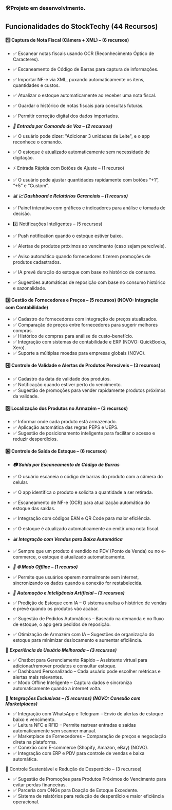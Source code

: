### 🛠️Projeto em desenvolvimento.

## Funcionalidades do StockTechy (44 Recursos)
#### 1️⃣ Captura de Nota Fiscal (Câmera + XML) – (6 recursos)
* ✅ Escanear notas fiscais usando OCR (Reconhecimento Óptico de Caracteres).
* ✅ Escaneamento de Código de Barras para captura de informações.
* ✅ Importar NF-e via XML, puxando automaticamente os itens, quantidades e custos.
* ✅ Atualizar o estoque automaticamente ao receber uma nota fiscal.
* ✅ Guardar o histórico de notas fiscais para consultas futuras.
* ✅ Permitir correção digital dos dados importados.

* ***📢 Entrada por Comando de Voz – (2 recursos)***
* ✅ O usuário pode dizer: "Adicionar 3 unidades de Leite", e o app reconhece o comando.
* ✅ O estoque é atualizado automaticamente sem necessidade de digitação.

* ⚡ Entrada Rápida com Botões de Ajuste – (1 recurso)
* ✅ O usuário pode ajustar quantidades rapidamente com botões “+1”, “+5” e “Custom”.

* ***📊 📈 Dashboard e Relatórios Gerenciais – (1 recurso)***
* ✅ Painel interativo com gráficos e indicadores para análise e tomada de decisão.

* 2️⃣ Notificações Inteligentes – (5 recursos)
* ✅ Push notification quando o estoque estiver baixo.
* ✅ Alertas de produtos próximos ao vencimento (caso sejam perecíveis).
* ✅ Aviso automático quando fornecedores fizerem promoções de produtos cadastrados.
* ✅ IA prevê duração do estoque com base no histórico de consumo.
* ✅ Sugestões automáticas de reposição com base no consumo histórico e sazonalidade.
#### 3️⃣ Gestão de Fornecedores e Preços – (5 recursos) (NOVO: Integração com Contabilidade)
* ✅ Cadastro de fornecedores com integração de preços atualizados.
* ✅ Comparação de preços entre fornecedores para sugerir melhores compras.
* ✅ Histórico de compras para análise de custo-benefício.
* ✅ Integração com sistemas de contabilidade e ERP (NOVO: QuickBooks, Xero).
* ✅ Suporte a múltiplas moedas para empresas globais (NOVO).

#### 4️⃣ Controle de Validade e Alertas de Produtos Perecíveis – (3 recursos)
* ✅ Cadastro da data de validade dos produtos.
* ✅ Notificação quando estiver perto do vencimento.
* ✅ Sugestão de promoções para vender rapidamente produtos próximos da validade.

#### 5️⃣ Localização dos Produtos no Armazém – (3 recursos)
* ✅ Informar onde cada produto está armazenado.
* ✅ Aplicação automática das regras PEPS e UEPS.
* ✅ Sugestão de posicionamento inteligente para facilitar o acesso e reduzir desperdícios.

#### 6️⃣ Controle de Saída de Estoque – (6 recursos)
* ***📷 Saída por Escaneamento de Código de Barras***
* ✅ O usuário escaneia o código de barras do produto com a câmera do celular.
* ✅ O app identifica o produto e solicita a quantidade a ser retirada.
* ✅ Escaneamento de NF-e (OCR) para atualização automática do estoque das saídas.
* ✅ Integração com códigos EAN e QR Code para maior eficiência.
* ✅ O estoque é atualizado automaticamente ao emitir uma nota fiscal.

* ***📊 Integração com Vendas para Baixa Automática***
* ✅ Sempre que um produto é vendido no PDV (Ponto de Venda) ou no e-commerce, o estoque é atualizado automaticamente.

 * ***📡 🌐 Modo Offline – (1 recurso)***
* ✅ Permite que usuários operem normalmente sem internet, sincronizando os dados quando a conexão for restabelecida.

* ***🧠 Automação e Inteligência Artificial – (3 recursos)***
* ✅ Predição de Estoque com IA – O sistema analisa o histórico de vendas e prevê quando os produtos vão acabar.
* ✅ Sugestão de Pedidos Automáticos – Baseado na demanda e no fluxo de estoque, o app gera pedidos de reposição.
* ✅ Otimização de Armazém com IA – Sugestões de organização do estoque para minimizar deslocamento e aumentar eficiência.

🔹 ***Experiência do Usuário Melhorada – (3 recursos)***
* ✅ Chatbot para Gerenciamento Rápido – Assistente virtual para adicionar/remover produtos e consultar estoque.
* ✅ Dashboard Personalizado – Cada usuário pode escolher métricas e alertas mais relevantes.
* ✅ Modo Offline Inteligente – Captura dados e sincroniza automaticamente quando a internet volta.

🔹 ***Integrações Exclusivas – (5 recursos) (NOVO: Conexão com Marketplaces)***
* ✅ Integração com WhatsApp e Telegram – Envio de alertas de estoque baixo e vencimento.
* ✅ Leitura NFC e RFID – Permite rastrear entradas e saídas automaticamente sem scanner manual.
* ✅ Marketplace de Fornecedores – Comparação de preços e negociação direta na plataforma.
* ✅ Conexão com E-commerce (Shopify, Amazon, eBay) (NOVO).
* ✅ Integração com ERP e PDV para controle de vendas e baixa automática.

🔹 Controle Sustentável e Redução de Desperdício – (3 recursos)
* ✅ Sugestão de Promoções para Produtos Próximos do Vencimento para evitar perdas financeiras.
* ✅ Parceria com ONGs para Doação de Estoque Excedente.
* ✅ Sistema de relatórios para redução de desperdício e maior eficiência operacional.

